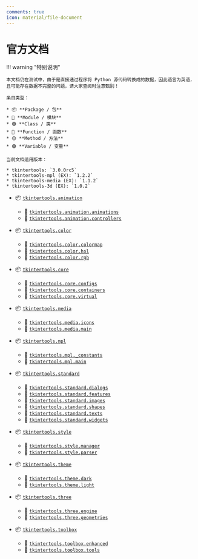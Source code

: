 ```yaml
---
comments: true
icon: material/file-document
---
```


# 官方文档

!!! warning "特别说明"

    本文档仍在测试中，由于是直接通过程序将 Python 源代码转换成的数据，因此语言为英语，且可能存在数据不完整的问题，请大家查阅时注意甄别！

    条目类型：

    * 📦 **Package / 包**
    * 📑 **Module / 模块**
    * 🟢 **Class / 类**
    * 🔵 **Function / 函数**
    * 🟡 **Method / 方法**
    * 🟣 **Variable / 变量**

    当前文档适用版本：

    * tkintertools: `3.0.0rc5`
    * tkintertools-mpl (EX): `1.2.2`
    * tkintertools-media (EX): `1.1.2`
    * tkintertools-3d (EX): `1.0.2`

* 📦 [`tkintertools.animation`](./animation/index.md)
    - 📑 [`tkintertools.animation.animations`](./animation/animations.md)
    - 📑 [`tkintertools.animation.controllers`](./animation/controllers.md)

* 📦 [`tkintertools.color`](./color/index.md)
    - 📑 [`tkintertools.color.colormap`](./color/colormap.md)
    - 📑 [`tkintertools.color.hsl`](./color/hsl.md)
    - 📑 [`tkintertools.color.rgb`](./color/rgb.md)

* 📦 [`tkintertools.core`](./core/index.md)
    - 📑 [`tkintertools.core.configs`](./core/configs.md)
    - 📑 [`tkintertools.core.containers`](./core/containers.md)
    - 📑 [`tkintertools.core.virtual`](./core/virtual.md)

* 📦 [`tkintertools.media`](./media/index.md)
    - 📑 [`tkintertools.media.icons`](./media/icons.md)
    - 📑 [`tkintertools.media.main`](./media/main.md)

* 📦 [`tkintertools.mpl`](./mpl/index.md)
    - 📑 [`tkintertools.mpl._constants`](./mpl/_constants.md)
    - 📑 [`tkintertools.mpl.main`](./mpl/main.md)

* 📦 [`tkintertools.standard`](./standard/index.md)
    - 📑 [`tkintertools.standard.dialogs`](./standard/dialogs.md)
    - 📑 [`tkintertools.standard.features`](./standard/features.md)
    - 📑 [`tkintertools.standard.images`](./standard/images.md)
    - 📑 [`tkintertools.standard.shapes`](./standard/shapes.md)
    - 📑 [`tkintertools.standard.texts`](./standard/texts.md)
    - 📑 [`tkintertools.standard.widgets`](./standard/widgets.md)

* 📦 [`tkintertools.style`](./style/index.md)
    - 📑 [`tkintertools.style.manager`](./style/manager.md)
    - 📑 [`tkintertools.style.parser`](./style/parser.md)

* 📦 [`tkintertools.theme`](./theme/index.md)
    - 📑 [`tkintertools.theme.dark`](./theme/dark.md)
    - 📑 [`tkintertools.theme.light`](./theme/light.md)

* 📦 [`tkintertools.three`](./three/index.md)
    - 📑 [`tkintertools.three.engine`](./three/engine.md)
    - 📑 [`tkintertools.three.geometries`](./three/geometries.md)

* 📦 [`tkintertools.toolbox`](./toolbox/index.md)
    - 📑 [`tkintertools.toolbox.enhanced`](./toolbox/enhanced.md)
    - 📑 [`tkintertools.toolbox.tools`](./toolbox/tools.md)
